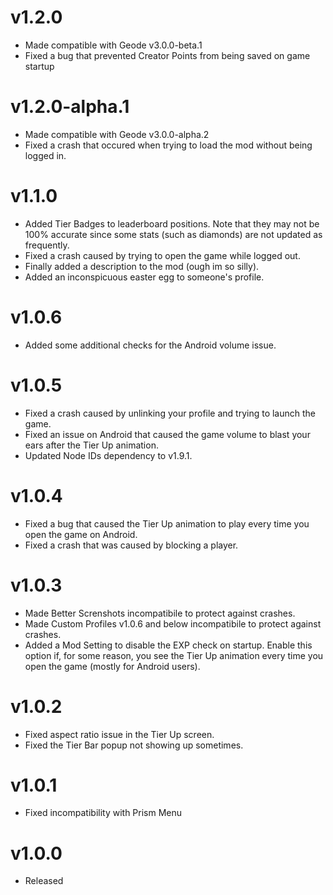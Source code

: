 # v1.2.0

- Made compatible with Geode v3.0.0-beta.1
- Fixed a bug that prevented Creator Points from being saved on game startup

# v1.2.0-alpha.1

- Made compatible with Geode v3.0.0-alpha.2
- Fixed a crash that occured when trying to load the mod without being logged in.

# v1.1.0

- Added Tier Badges to leaderboard positions. Note that they may not be 100% accurate since some stats (such as diamonds) are not updated as frequently.
- Fixed a crash caused by trying to open the game while logged out.
- Finally added a description to the mod (ough im so silly).
- Added an inconspicuous easter egg to someone's profile.

# v1.0.6

- Added some additional checks for the Android volume issue.

# v1.0.5

- Fixed a crash caused by unlinking your profile and trying to launch the game.
- Fixed an issue on Android that caused the game volume to blast your ears after the Tier Up animation.
- Updated Node IDs dependency to v1.9.1.

# v1.0.4

- Fixed a bug that caused the Tier Up animation to play every time you open the game on Android.
- Fixed a crash that was caused by blocking a player.

# v1.0.3

- Made Better Screnshots incompatibile to protect against crashes.
- Made Custom Profiles v1.0.6 and below incompatibile to protect against crashes.
- Added a Mod Setting to disable the EXP check on startup. Enable this option if, for some reason, you see the Tier Up animation every time you open the game (mostly for Android users).

# v1.0.2

- Fixed aspect ratio issue in the Tier Up screen.
- Fixed the Tier Bar popup not showing up sometimes.

# v1.0.1

- Fixed incompatibility with Prism Menu

# v1.0.0

- Released
